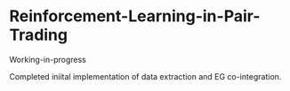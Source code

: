 # Reinforcement-Learning-in-Pair-Trading

Working-in-progress

Completed iniital implementation of data extraction and EG co-integration.

